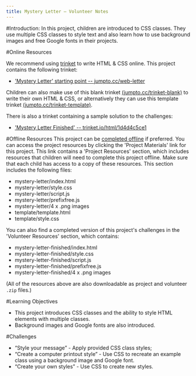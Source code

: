```yaml
---
title: Mystery Letter — Volunteer Notes
---
```


#Introduction:
In this project, children are introduced to CSS classes. They use multiple CSS classes to style text and also learn how to use background images and free Google fonts in their projects. 


#Online Resources

We recommend using [trinket](https://trinket.io/) to write HTML & CSS online. This project contains the following trinket:

+ ['Mystery Letter' starting point  -- jumpto.cc/web-letter](http://jumpto.cc/web-letter)

Children can also make use of this blank trinket [(jumpto.cc/trinket-blank)](http://jumpto.cc/trinket-blank) to write their own HTML & CSS, or alternatively they can use this template trinket [(jumpto.cc/trinket-template)](http://jumpto.cc/trinket-template).

There is also a trinket containing a sample solution to the challenges:

+ ['Mystery Letter Finished' -- trinket.io/html/1d4d4c5ce1](https://trinket.io/html/1d4d4c5ce1)

#Offline Resources
This project can be [completed offline](https://www.codeclubprojects.org/en-GB/resources/webdev-working-offline/) if preferred. You can access the project resources by clicking the 'Project Materials' link for this project. This link contains a 'Project Resources' section, which includes resources that children will need to complete this project offline. Make sure that each child has access to a copy of these resources. This section includes the following files:

+ mystery-letter/index.html
+ mystery-letter/style.css
+ mystery-letter/script.js
+ mystery-letter/prefixfree.js
+ mystery-letter/4 x .png images
+ template/template.html
+ template/style.css

You can also find a completed version of this project's challenges in the 'Volunteer Resources' section, which contains:

+ mystery-letter-finished/index.html
+ mystery-letter-finished/style.css
+ mystery-letter-finished/script.js
+ mystery-letter-finished/prefixfree.js
+ mystery-letter-finished/4 x .png images

(All of the resources above are also downloadable as project and volunteer `.zip` files.)

#Learning Objectives
+ This project introduces CSS classes and the ability to style HTML elements with multiple classes.
+ Background images and Google fonts are also introduced. 

#Challenges
+ “Style your message” - Apply provided CSS class styles;
+ “Create a computer printout style” - Use CSS to recreate an example class using a background image and Google font. 
+ “Create your own styles” - Use CSS to create new styles.


